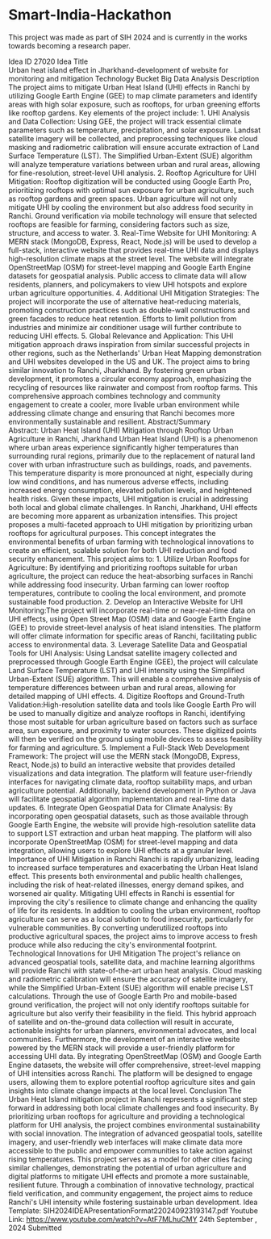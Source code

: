 # Smart-India-Hackathon
This project was made as part of SIH 2024 and is currently in the works towards becoming a research paper.


Idea ID	
27020
Idea Title	
Urban heat island effect in Jharkhand-development of website for monitoring and mitigation
Technology Bucket	Big Data Analysis
Description	
The project aims to mitigate Urban Heat Island (UHI) effects in Ranchi by utilizing Google Earth Engine (GEE) to map climate parameters and identify areas with high solar exposure, such as rooftops, for urban greening efforts like rooftop gardens. Key elements of the project include: 1. UHI Analysis and Data Collection: Using GEE, the project will track essential climate parameters such as temperature, precipitation, and solar exposure. Landsat satellite imagery will be collected, and preprocessing techniques like cloud masking and radiometric calibration will ensure accurate extraction of Land Surface Temperature (LST). The Simplified Urban-Extent (SUE) algorithm will analyze temperature variations between urban and rural areas, allowing for fine-resolution, street-level UHI analysis. 2. Rooftop Agriculture for UHI Mitigation: Rooftop digitization will be conducted using Google Earth Pro, prioritizing rooftops with optimal sun exposure for urban agriculture, such as rooftop gardens and green spaces. Urban agriculture will not only mitigate UHI by cooling the environment but also address food security in Ranchi. Ground verification via mobile technology will ensure that selected rooftops are feasible for farming, considering factors such as size, structure, and access to water. 3. Real-Time Website for UHI Monitoring: A MERN stack (MongoDB, Express, React, Node.js) will be used to develop a full-stack, interactive website that provides real-time UHI data and displays high-resolution climate maps at the street level. The website will integrate OpenStreetMap (OSM) for street-level mapping and Google Earth Engine datasets for geospatial analysis. Public access to climate data will allow residents, planners, and policymakers to view UHI hotspots and explore urban agriculture opportunities. 4. Additional UHI Mitigation Strategies: The project will incorporate the use of alternative heat-reducing materials, promoting construction practices such as double-wall constructions and green facades to reduce heat retention. Efforts to limit pollution from industries and minimize air conditioner usage will further contribute to reducing UHI effects. 5. Global Relevance and Application: This UHI mitigation approach draws inspiration from similar successful projects in other regions, such as the Netherlands' Urban Heat Mapping demonstration and UHI websites developed in the US and UK. The project aims to bring similar innovation to Ranchi, Jharkhand. By fostering green urban development, it promotes a circular economy approach, emphasizing the recycling of resources like rainwater and compost from rooftop farms. This comprehensive approach combines technology and community engagement to create a cooler, more livable urban environment while addressing climate change and ensuring that Ranchi becomes more environmentally sustainable and resilient.
Abstract/Summary	
Abstract: Urban Heat Island (UHI) Mitigation through Rooftop Urban Agriculture in Ranchi, Jharkhand Urban Heat Island (UHI) is a phenomenon where urban areas experience significantly higher temperatures than surrounding rural regions, primarily due to the replacement of natural land cover with urban infrastructure such as buildings, roads, and pavements. This temperature disparity is more pronounced at night, especially during low wind conditions, and has numerous adverse effects, including increased energy consumption, elevated pollution levels, and heightened health risks. Given these impacts, UHI mitigation is crucial in addressing both local and global climate challenges. In Ranchi, Jharkhand, UHI effects are becoming more apparent as urbanization intensifies. This project proposes a multi-faceted approach to UHI mitigation by prioritizing urban rooftops for agricultural purposes. This concept integrates the environmental benefits of urban farming with technological innovations to create an efficient, scalable solution for both UHI reduction and food security enhancement. This project aims to: 1. Utilize Urban Rooftops for Agriculture: By identifying and prioritizing rooftops suitable for urban agriculture, the project can reduce the heat-absorbing surfaces in Ranchi while addressing food insecurity. Urban farming can lower rooftop temperatures, contribute to cooling the local environment, and promote sustainable food production. 2. Develop an Interactive Website for UHI Monitoring:The project will incorporate real-time or near-real-time data on UHI effects, using Open Street Map (OSM) data and Google Earth Engine (GEE) to provide street-level analysis of heat island intensities. The platform will offer climate information for specific areas of Ranchi, facilitating public access to environmental data. 3. Leverage Satellite Data and Geospatial Tools for UHI Analysis: Using Landsat satellite imagery collected and preprocessed through Google Earth Engine (GEE), the project will calculate Land Surface Temperature (LST) and UHI intensity using the Simplified Urban-Extent (SUE) algorithm. This will enable a comprehensive analysis of temperature differences between urban and rural areas, allowing for detailed mapping of UHI effects. 4. Digitize Rooftops and Ground-Truth Validation:High-resolution satellite data and tools like Google Earth Pro will be used to manually digitize and analyze rooftops in Ranchi, identifying those most suitable for urban agriculture based on factors such as surface area, sun exposure, and proximity to water sources. These digitized points will then be verified on the ground using mobile devices to assess feasibility for farming and agriculture. 5. Implement a Full-Stack Web Development Framework: The project will use the MERN stack (MongoDB, Express, React, Node.js) to build an interactive website that provides detailed visualizations and data integration. The platform will feature user-friendly interfaces for navigating climate data, rooftop suitability maps, and urban agriculture potential. Additionally, backend development in Python or Java will facilitate geospatial algorithm implementation and real-time data updates. 6. Integrate Open Geospatial Data for Climate Analysis: By incorporating open geospatial datasets, such as those available through Google Earth Engine, the website will provide high-resolution satellite data to support LST extraction and urban heat mapping. The platform will also incorporate OpenStreetMap (OSM) for street-level mapping and data integration, allowing users to explore UHI effects at a granular level. Importance of UHI Mitigation in Ranchi Ranchi is rapidly urbanizing, leading to increased surface temperatures and exacerbating the Urban Heat Island effect. This presents both environmental and public health challenges, including the risk of heat-related illnesses, energy demand spikes, and worsened air quality. Mitigating UHI effects in Ranchi is essential for improving the city's resilience to climate change and enhancing the quality of life for its residents. In addition to cooling the urban environment, rooftop agriculture can serve as a local solution to food insecurity, particularly for vulnerable communities. By converting underutilized rooftops into productive agricultural spaces, the project aims to improve access to fresh produce while also reducing the city's environmental footprint. Technological Innovations for UHI Mitigation The project's reliance on advanced geospatial tools, satellite data, and machine learning algorithms will provide Ranchi with state-of-the-art urban heat analysis. Cloud masking and radiometric calibration will ensure the accuracy of satellite imagery, while the Simplified Urban-Extent (SUE) algorithm will enable precise LST calculations. Through the use of Google Earth Pro and mobile-based ground verification, the project will not only identify rooftops suitable for agriculture but also verify their feasibility in the field. This hybrid approach of satellite and on-the-ground data collection will result in accurate, actionable insights for urban planners, environmental advocates, and local communities. Furthermore, the development of an interactive website powered by the MERN stack will provide a user-friendly platform for accessing UHI data. By integrating OpenStreetMap (OSM) and Google Earth Engine datasets, the website will offer comprehensive, street-level mapping of UHI intensities across Ranchi. The platform will be designed to engage users, allowing them to explore potential rooftop agriculture sites and gain insights into climate change impacts at the local level. Conclusion The Urban Heat Island mitigation project in Ranchi represents a significant step forward in addressing both local climate challenges and food insecurity. By prioritizing urban rooftops for agriculture and providing a technological platform for UHI analysis, the project combines environmental sustainability with social innovation. The integration of advanced geospatial tools, satellite imagery, and user-friendly web interfaces will make climate data more accessible to the public and empower communities to take action against rising temperatures. This project serves as a model for other cities facing similar challenges, demonstrating the potential of urban agriculture and digital platforms to mitigate UHI effects and promote a more sustainable, resilient future. Through a combination of innovative technology, practical field verification, and community engagement, the project aims to reduce Ranchi's UHI intensity while fostering sustainable urban development.
Idea Template:	SIH2024IDEAPresentationFormat220240923193147.pdf
Youtube Link:	https://www.youtube.com/watch?v=AtF7MLhuCMY	24th September , 2024		Submitted
